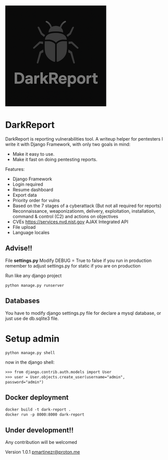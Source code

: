 ![](DarkReport/static/DarkReport/dark-report-logo.png)
# DarkReport 

DarkReport is reporting vulnerabilities tool. A writeup helper for pentesters
I write it with Django Framework, with only two goals in mind:
- Make it easy to use.
- Make it fast on doing pentesting reports. 

Features:
   - Django Framework
   - Login required
   - Resume dashboard
   - Export data
   - Priority order for vulns
   - Based on the 7 stages of a cyberattack (But not all required for reports)
     Reconnaissance, weaponizationm, delivery, exploitation, installation, command & control (C2) and actions on objectives 
   - CVEs  https://services.nvd.nist.gov AJAX Integrated API
   - File upload
   - Language locales

## Advise!!
File **settings.py**
Modify  DEBUG = True to false if you run in production
remember to adjust settings.py for static if you are on production

Run like any django project
``` 
python manage.py runserver
```

## Databases
You have to modify django settings.py file for declare a mysql database, or just use de db.sqlite3 file. 

# Setup admin
``` 
python manage.py shell
```
now in the django shell:
```
>>> from django.contrib.auth.models import User
>>> user = User.objects.create_user(username="admin", password="admin")
```

## Docker deployment
```
docker build -t dark-report .
docker run -p 8000:8000 dark-report
```

## **Under development!!** 
Any contribution will be welcomed 

Version 1.0.1 pmartinezr@proton.me